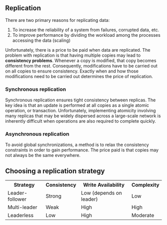 ## Replication

There are two primary reasons for replicating data:

1. To increase the reliability of a system from failures, corrupted data, etc.
2. To improve performance by dividing the workload among the processes accessing the data (scaling)

Unfortunately, there is a price to be paid when data are replicated. The problem with replication is that having multiple copies may lead to **consistency problems**. Whenever a copy is modified, that copy becomes different from the rest. Consequently, modifications have to be carried out on all copies to ensure consistency. Exactly when and how those modifications need to be carried out determines the price of replication.

### Synchronous replication

Synchronous replication ensures tight consistency between replicas. The key idea is that an update is performed at all copies as a single atomic operation, or transaction. Unfortunately, implementing atomicity involving many replicas that may be widely dispersed across a large-scale network is inherently difficult when operations are also required to complete quickly.

### Asynchronous replication

To avoid global synchronizations, a method is to relax the consistency constraints in order to gain performance. The price paid is that copies may not always be the same everywhere.

## Choosing a replication strategy

<table>
<tr>
<th>Strategy</th>
<th>Consistency</th>
<th>Write Availability</th>
<th>Complexity</th>
</tr>

<tr>
<td>Leader-follower</td>
<td>Strong</td>
<td>Low (depends on leader)</td>
<td>Low</td>
</tr>

<tr>
<td>Multi-leader</td>
<td>Weak</td>
<td>High</td>
<td>High</td>
</tr>

<tr>
<td>Leaderless</td>
<td>Low</td>
<td>High</td>
<td>Moderate</td>
</tr>
</table>
